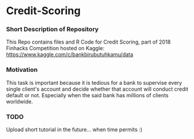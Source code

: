 # Credit-Scoring

### Short Description of Repository

This Repo contains files and R Code for Credit Scoring, part of 2018 Finhacks Competition hosted on Kaggle:
https://www.kaggle.com/c/bankbirubutuhkamu/data

### Motivation

This task is important because it is tedious for a bank to supervise every single client's account and decide whether that account will conduct credit default or not. Especially when the said bank has millions of clients worldwide. 

### TODO  

Upload short tutorial in the future... when time permits :)
  
  

